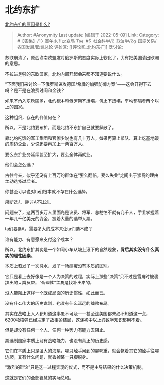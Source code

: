 # 北约东扩
[北约东扩的原因是什么?](https://www.zhihu.com/question/513248958/answer/2476654511)

> Author: #Anonymity
> Last update: [编辑于 2022-05-09]
> Link:
> Category: #【答集】/13-百年未有之变局
> Tag: #5-社会科学/2-政治学/2g-国际关系/各国发展/欧洲总论
> 评论区: [[评论区_北约东扩]]
> 泛讨论:

苏联崩溃了，原西欧南欧盟友对俄罗斯的态度实际上软化了，大有把美国请出欧洲的意思。

不拉进足够的东欧国家，北约内部开起会来都不知道要说什么。

“下面我们来讨论一下俄罗斯进攻德国/希腊的加强防御方案”——这会开得下去吗？是不是在浪费时间和金钱？

如果不纳入东欧国家，北约根本和俄罗斯不接壤，何止不接壤，平均都隔着两个以上的国家。

这种组织，存在的价值何在？

所以，不是北约要东扩，而是北约不东扩自己就要解散了。

靠北约吃饭的军工集团和官僚少说也有几十万人，如果再算上部队、算上吃基地饭的周边企业，少说还要再加上一两百万人。

要么东扩业务延续甚至扩大，要么全体再就业。

他们会怎么选？

古往今来，似乎还没有上百万的群体在“要么翻倍，要么失业”之间出于崇高的理由主动选择过后者。

你甚至可以说对ta们根本就不存在什么选择。

果断选A，除非A不让选。

问题来了，这两百多万人里面光是议员、将军、总裁怕不就有几千人，手里掌握着一年几千亿美元的资金，握着大量的选举人票。

ta们要选A，需要多大的成本来让ta们选不成？

谁有能力、有意愿来支付这个成本？

所以，北约东扩其实是一个如同小车从坡上滚下的自然现象，**背后其实没有什么真实的理性因素**。

本质上和发了一次洪水、发了一场瘟疫没有本质的区别。

它只是看上去好像是一个人为决策的过程，实际上那些“决策”只不过是雪崩时被裹挟出的人类反应。“合理性”主要是找补出来的。

没人能阻止这样一个既成局面的历史惯性，如此而已。

没有什么伟大的历史谋划、也没有什么深远的战略布局。

其实在战略上人人都知道这事愚不可及——甚至连美国都未必不知道这一点，6200枚核弹已经决定了故事的结局，这连初中以上的数学知识都用不着。

但是却没有任何一个人、任何一种势力有能力去阻止。

票选制国家本质上没有战略能力，也没有真正的历史感。

它们在本质上只是强大的海星，哪只触手闻到的腥味重，就会拖着其它的触手往哪边爬，真有什么问题，就丢掉某一只脚脱身。

“激烈的辩论”只是这一过程实现的仪式，而不是主导结果的什么决策机制。

这就是它们的全部智慧的实际总和。
